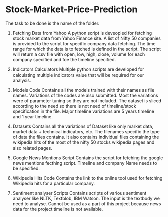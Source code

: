 # Stock-Market-Price-Prediction
The task to be done is the name of the folder.

1. Fetching Data from Yahoo
	A python script is deveopled for fetching stock market data from Yahoo Finance site.
	A list of Nifty 50 companies is provided to the script for specific company data fetching.
	The time range for which the data is to fetched is defined in the script.
	The script will return a csv file with open, low, high, close, volume for each company specified and foe the timeline specified.

2. Indicators Calculators
	Multiple python scripts are developed for calculating multiple indicators value that will be required for our analysis.

3. Models Code
	Contains all the models trained with their names as file names. Variations of the codes are also submitted.
	Most the variations were of parameter tuning so they are not included.
	The dataset is sliced according to the need so there is not need of timeline/stock specification in the file.
	Major timeline variations are 5 years timeline and 1 year timeline.

4. Datasets
	Contains all the variations of Dataset like only market data, market data + technical indicators, etc. 
	The filenames specific the type of data the files contains.
	It also contains individual files containing the wikipedia hits of the most of the nifty 50 stocks wikipedia pages and also related pages.

5. Google News Mentions Script
	Contains the script for fetching the google news mentions fecthing script.
	Timeline and company Name needs to be specified.

6. Wikipedia Hits Code
	Contains the link to the online tool used for fetching Wikipedia hits for a particular company.

7. Sentiment analyser Scripts
	Contains scripts of various sentiment analyser like NLTK, Textblob, IBM Watson.
	The input is the textbody we need to analyse.
	Cannot be used as a part of this project because news data for the project timeline is not available.	
	
